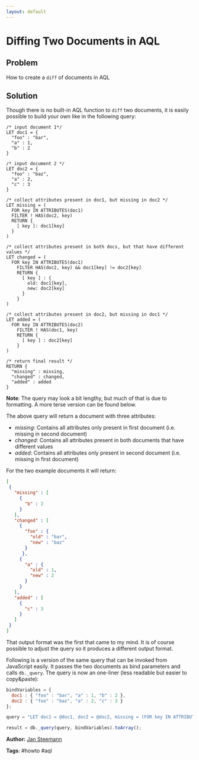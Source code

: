 ```yaml
---
layout: default
---
```

Diffing Two Documents in AQL
============================

Problem
-------

How to create a `diff` of documents in AQL

Solution
--------

Though there is no built-in AQL function to `diff` two documents, it is easily possible to build your own like in the following query:

```
/* input document 1*/
LET doc1 = {
  "foo" : "bar",
  "a" : 1,
  "b" : 2
}

/* input document 2 */
LET doc2 = {
  "foo" : "baz",
  "a" : 2,
  "c" : 3
}

/* collect attributes present in doc1, but missing in doc2 */
LET missing = (
  FOR key IN ATTRIBUTES(doc1)
  FILTER ! HAS(doc2, key)
  RETURN {
    [ key ]: doc1[key]
  }
)

/* collect attributes present in both docs, but that have different values */
LET changed = (
  FOR key IN ATTRIBUTES(doc1)
    FILTER HAS(doc2, key) && doc1[key] != doc2[key]
    RETURN {
      [ key ] : {
        old: doc1[key],
        new: doc2[key]
      }
    }
)

/* collect attributes present in doc2, but missing in doc1 */
LET added = (
  FOR key IN ATTRIBUTES(doc2)
    FILTER ! HAS(doc1, key)
    RETURN {
      [ key ] : doc2[key]
    }
)

/* return final result */
RETURN {
  "missing" : missing,
  "changed" : changed,
  "added" : added
}
```

**Note**: The query may look a bit lengthy, but much of that is due to formatting. A more terse version can be found below.

The above query will return a document with three attributes:

- _missing_: Contains all attributes only present in first document (i.e. missing in second document)
- _changed_: Contains all attributes present in both documents that have different values
- _added_: Contains all attributes only present in second document (i.e. missing in first document)

For the two example documents it will return:

```json
[
 {
   "missing" : [
     {
       "b" : 2
     }
   ],
   "changed" : [
     {
       "foo" : {
         "old" : "bar",
         "new" : "baz"
       }
      },
     {
       "a" : {
         "old" : 1,
         "new" : 2
       }
     }
   ],
   "added" : [
     {
       "c" : 3
     }
   ]
 }
]
```


That output format was the first that came to my mind. It is of course possible to adjust the query so it produces a different output format.

Following is a version of the same query that can be invoked from JavaScript easily. It passes the two documents as bind parameters and calls `db._query`. The query is now an one-liner (less readable but easier to copy&paste):

```js
bindVariables = {
  doc1 : { "foo" : "bar", "a" : 1, "b" : 2 },
  doc2 : { "foo" : "baz", "a" : 2, "c" : 3 }
};

query = "LET doc1 = @doc1, doc2 = @doc2, missing = (FOR key IN ATTRIBUTES(doc1) FILTER ! HAS(doc2, key) RETURN { [ key ]: doc1[key] }), changed = (FOR key IN ATTRIBUTES(doc1) FILTER HAS(doc2, key) && doc1[key] != doc2[key] RETURN { [ key ] : { old: doc1[key], new: doc2[key] } }), added = (FOR key IN ATTRIBUTES(doc2) FILTER ! HAS(doc1, key) RETURN { [ key ] : doc2[key] }) RETURN { missing : missing, changed : changed, added : added }";

result = db._query(query, bindVariables).toArray();
```

**Author:** [Jan Steemann](https://github.com/jsteemann)

**Tags**: #howto #aql
